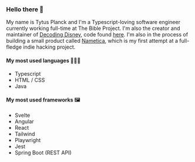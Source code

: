 ### Hello there 👋

My name is Tytus Planck and I'm a Typescript-loving software engineer currently working full-time at The Bible Project. I'm also the creator and maintainer of [Decoding Disney](https://decodingdisney.com), code found [here](https://github.com/tytusplanck/decoding-disney-next). I'm also in the process of building a small product called  [Nametica](https://nametica.com), which is my first attempt at a full-fledge indie hacking project.

#### My most used languages 👨🏻‍💻

- Typescript
- HTML / CSS
- Java

#### My most used frameworks 🖼️

- Svelte
- Angular
- React
- Tailwind
- Playwright
- Jest
- Spring Boot (REST API)
